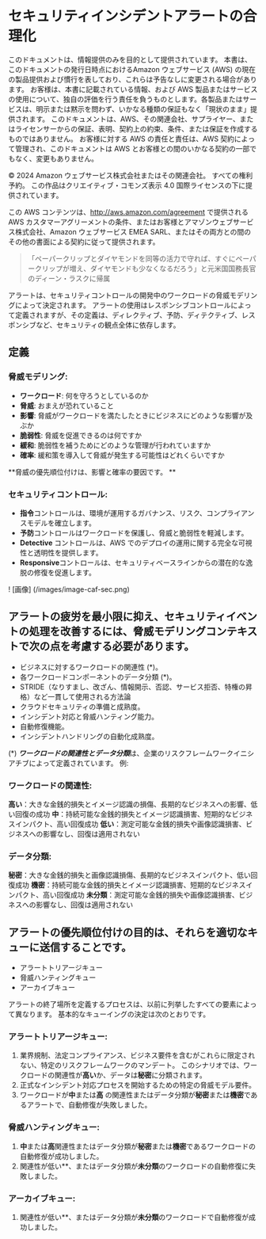 # セキュリティインシデントアラートの合理化
このドキュメントは、情報提供のみを目的として提供されています。 本書は、このドキュメントの発行日時点におけるAmazon ウェブサービス (AWS) の現在の製品提供および慣行を表しており、これらは予告なしに変更される場合があります。 お客様は、本書に記載されている情報、および AWS 製品またはサービスの使用について、独自の評価を行う責任を負うものとします。各製品またはサービスは、明示または黙示を問わず、いかなる種類の保証もなく「現状のまま」提供されます。 このドキュメントは、AWS、その関連会社、サプライヤー、またはライセンサーからの保証、表明、契約上の約束、条件、または保証を作成するものではありません。 お客様に対する AWS の責任と責任は、AWS 契約によって管理され、このドキュメントは AWS とお客様との間のいかなる契約の一部でもなく、変更もありません。

© 2024 Amazon ウェブサービス株式会社またはその関連会社。 すべての権利予約。 この作品はクリエイティブ・コモンズ表示 4.0 国際ライセンスの下に提供されています。

この AWS コンテンツは、http://aws.amazon.com/agreement で提供される AWS カスタマーアグリーメントの条件、またはお客様とアマゾンウェブサービス株式会社、Amazon ウェブサービス EMEA SARL、またはその両方との間のその他の書面による契約に従って提供されます。

>「ペーパークリップとダイヤモンドを同等の活力で守れば、すぐにペーパークリップが増え、ダイヤモンドも少なくなるだろう」と元米国国務長官のディーン・ラスクに帰属

アラートは、セキュリティコントロールの開発中のワークロードの脅威モデリングによって決定されます。 アラートの使用はレスポンシブコントロールによって定義されますが、その定義は、ディレクティブ、予防、ディテクティブ、レスポンシブなど、セキュリティの観点全体に依存します。

## 定義

### 脅威モデリング:

* **ワークロード**: 何を守ろうとしているのか
* **脅威**: おまえが恐れていること
* **影響**: 脅威がワークロードを満たしたときにビジネスにどのような影響が及ぶか
* **脆弱性**: 脅威を促進できるのは何ですか
* **緩和**: 脆弱性を補うためにどのような管理が行われていますか
* **確率**: 緩和策を導入して脅威が発生する可能性はどれくらいですか

**脅威の優先順位付けは、影響と確率の要因です。 **

### セキュリティコントロール:

* **指令**コントロールは、環境が運用するガバナンス、リスク、コンプライアンスモデルを確立します。
* **予防**コントロールはワークロードを保護し、脅威と脆弱性を軽減します。
* **Detective** コントロールは、AWS でのデプロイの運用に関する完全な可視性と透明性を提供します。
* **Responsive**コントロールは、セキュリティベースラインからの潜在的な逸脱の修復を促進します。


! [画像] (/images/image-caf-sec.png)

## アラートの疲労を最小限に抑え、セキュリティイベントの処理を改善するには、脅威モデリングコンテキストで次の点を考慮する必要があります。

* ビジネスに対するワークロードの関連性 (*)。
* 各ワークロードコンポーネントのデータ分類 (*)。
* STRIDE（なりすまし、改ざん、情報開示、否認、サービス拒否、特権の昇格）など一貫して使用される方法論
* クラウドセキュリティの準備と成熟度。
* インシデント対応と脅威ハンティング能力。
* 自動修復機能。
* インシデントハンドリングの自動化成熟度。


(*) ***ワークロードの関連性とデータ分類***は、企業のリスクフレームワークイニシアチブによって定義されています。 例:

### ワークロードの関連性:

**高い**：大きな金銭的損失とイメージ認識の損傷、長期的なビジネスへの影響、低い回復の成功
**中**：持続可能な金銭的損失とイメージ認識損害、短期的なビジネスインパクト、高い回復成功
**低い**：測定可能な金銭的損失や画像認識損害、ビジネスへの影響なし、回復は適用されない

### データ分類:

**秘密**：大きな金銭的損失と画像認識損傷、長期的なビジネスインパクト、低い回復成功
**機密**：持続可能な金銭的損失とイメージ認識損害、短期的なビジネスインパクト、高い回復成功
**未分類**：測定可能な金銭的損失や画像認識損害、ビジネスへの影響なし、回復は適用されない


## アラートの優先順位付けの目的は、それらを適切なキューに送信することです。

* アラートトリアージキュー
* 脅威ハンティングキュー
* アーカイブキュー


アラートの終了場所を定義するプロセスは、以前に列挙したすべての要素によって異なります。 基本的なキューイングの決定は次のとおりです。

### アラートトリアージキュー:

1. 業界規制、法定コンプライアンス、ビジネス要件を含むがこれらに限定されない、特定のリスクフレームワークのマンデート。 このシナリオでは、ワークロードの関連性が**高い**か、データは**秘密**に分類されます。
2. 正式なインシデント対応プロセスを開始するための特定の脅威モデル要件。
3. ワークロードが**中**または**高** の関連性またはデータ分類が**秘密**または**機密**であるアラートで、自動修復が失敗しました。

### **脅威ハンティングキュー**:

1. **中**または**高**関連性またはデータ分類が**秘密**または**機密**であるワークロードの自動修復が成功しました。
2. 関連性が低い**、またはデータ分類が**未分類**のワークロードの自動修復に失敗しました。

### アーカイブキュー:

1. 関連性が低い**、またはデータ分類が**未分類**のワークロードで自動修復が成功しました。